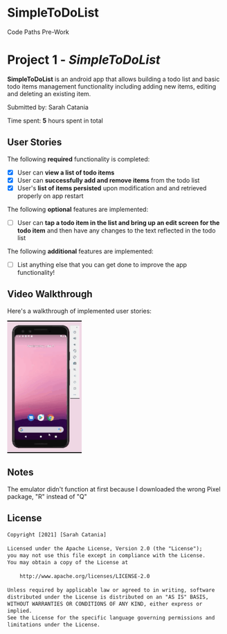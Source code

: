 # SimpleToDoList
Code Paths Pre-Work

# Project 1 - *SimpleToDoList*

**SimpleToDoList** is an android app that allows building a todo list and basic todo items management functionality including adding new items, editing and deleting an existing item.

Submitted by: Sarah Catania

Time spent: **5** hours spent in total

## User Stories

The following **required** functionality is completed:

* [X] User can **view a list of todo items**
* [X] User can **successfully add and remove items** from the todo list
* [X] User's **list of items persisted** upon modification and and retrieved properly on app restart

The following **optional** features are implemented:

* [ ] User can **tap a todo item in the list and bring up an edit screen for the todo item** and then have any changes to the text reflected in the todo list

The following **additional** features are implemented:

* [ ] List anything else that you can get done to improve the app functionality!

## Video Walkthrough

Here's a walkthrough of implemented user stories:

<img src='./CodePathPreWork.gif' title='Video Walkthrough' width='' alt='Video Walkthrough' />

## Notes

The emulator didn't function at first because I downloaded the wrong Pixel package, "R" instead of "Q"

## License

    Copyright [2021] [Sarah Catania]

    Licensed under the Apache License, Version 2.0 (the "License");
    you may not use this file except in compliance with the License.
    You may obtain a copy of the License at

        http://www.apache.org/licenses/LICENSE-2.0

    Unless required by applicable law or agreed to in writing, software
    distributed under the License is distributed on an "AS IS" BASIS,
    WITHOUT WARRANTIES OR CONDITIONS OF ANY KIND, either express or implied.
    See the License for the specific language governing permissions and
    limitations under the License.
